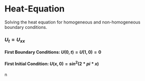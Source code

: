 # Heat-Equation
Solving the heat equation for homogeneous and non-homogeneous boundary conditions.

### $U_t = U_{xx}$ 
#### First Boundary Conditions: $U(0,t) = U(1,0) = 0$
#### First Initial Condition: $U(x,0) = sin^2(2 * pi * x)$
n
